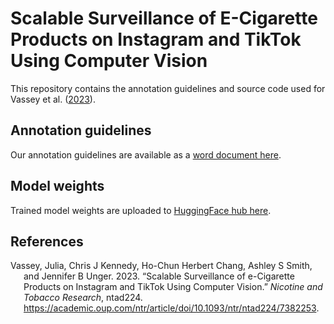 
# Scalable Surveillance of E-Cigarette Products on Instagram and TikTok Using Computer Vision

This repository contains the annotation guidelines and source code used
for Vassey et al. ([2023](#ref-vassey2023)).

## Annotation guidelines

Our annotation guidelines are available as a [word document
here](Annotation_guide_ecigarette_objects.docx).

## Model weights

Trained model weights are uploaded to [HuggingFace hub
here](https://huggingface.co/e-cigarette-marketing-ml/e-cigarette-object-detection/tree/main).

## References

<div id="refs" class="references csl-bib-body hanging-indent">

<div id="ref-vassey2023" class="csl-entry">

Vassey, Julia, Chris J Kennedy, Ho-Chun Herbert Chang, Ashley S Smith,
and Jennifer B Unger. 2023. “Scalable Surveillance of e-Cigarette
Products on Instagram and TikTok Using Computer Vision.” *Nicotine and
Tobacco Research*, ntad224.
<https://academic.oup.com/ntr/article/doi/10.1093/ntr/ntad224/7382253>.

</div>

</div>
